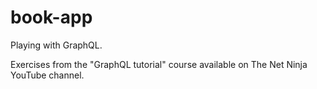 # book-app
Playing with GraphQL.

Exercises from the "GraphQL tutorial" course available on The Net Ninja YouTube channel.
